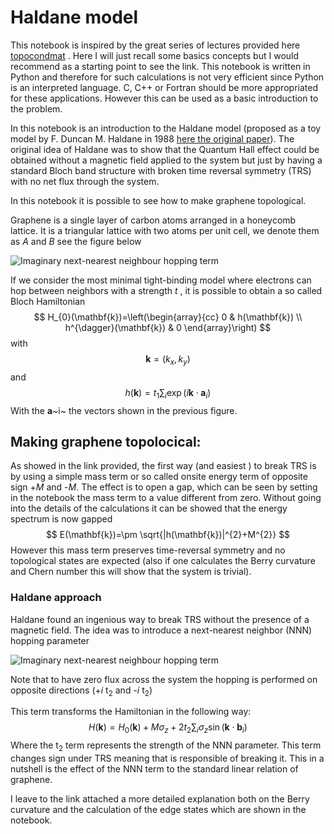 # Haldane model

This notebook is inspired by the great series of lectures provided here [topocondmat](https://topocondmat.org/w4_haldane/haldane_model.html) . Here I will just recall some basics concepts but I would recommend as a starting point to see the link. This notebook is written in Python and therefore for such calculations is not very efficient since Python is an interpreted language. C, C++ or Fortran should be more appropriated for these applications. However this can be used as a basic introduction to the problem. 

In this notebook is an introduction to the Haldane model (proposed as a toy model by F. Duncan M. Haldane in 1988 [here the original paper](https://journals.aps.org/prl/abstract/10.1103/PhysRevLett.61.2015)).
The original idea of Haldane was to show that the Quantum Hall effect could be obtained without a magnetic field applied to the system but just by having a standard Bloch band structure with broken time reversal symmetry (TRS) with no net flux through the system.

In this notebook it is possible to see how to make graphene topological. 

Graphene is a single layer of carbon atoms arranged in a honeycomb lattice. It is a triangular lattice with two atoms per unit cell, we denote them as *A* and *B* see the figure below

![Imaginary next-nearest neighbour hopping term](https://topocondmat.org/_images/graphene.svg)

If we consider the most minimal tight-binding model where electrons can hop between neighbors with a strength *t* , it is possible to obtain a so called Bloch Hamiltonian 
$$
H_{0}(\mathbf{k})=\left(\begin{array}{cc}
0 & h(\mathbf{k}) \\
h^{\dagger}(\mathbf{k}) & 0
\end{array}\right)
$$
with $$
\mathbf{k}=\left(k_{x}, k_{y}\right)
$$ and 
$$
h(\mathbf{k})=t_{1} \sum_{i} \exp \left(i \mathbf{k} \cdot \mathbf{a}_{i}\right)
$$
With the **a**~i~ the vectors shown in the previous figure.

## Making graphene topolocical:

As showed in the link provided, the first way (and easiest ) to break TRS is by using a simple mass term or so called onsite energy term of opposite sign +*M* and -*M*. The effect is to open a gap, which can be seen by setting in the notebook the mass term to a value different from zero. Without going into the details of the calculations it can be showed that the energy spectrum is now gapped 
$$
E(\mathbf{k})=\pm \sqrt{|h(\mathbf{k})|^{2}+M^{2}}
$$
However this mass term preserves time-reversal symmetry and no topological states are expected (also if one calculates the Berry curvature and Chern number this will show that the system is trivial).



### Haldane approach

Haldane found an ingenious way to break TRS without the presence of a magnetic field. The idea was to introduce a next-nearest neighbor (NNN) hopping parameter 

![Imaginary next-nearest neighbour hopping term](https://topocondmat.org/_images/haldane_hoppings.svg)

Note that to have zero flux across the system the hopping is performed on opposite directions (+*i* t<sub>2</sub> and -*i* t<sub>2</sub>)

This term transforms the Hamiltonian in the following way:
$$
H(\mathbf{k})=H_{0}(\mathbf{k})+M \sigma_{z}+2 t_{2} \sum_{i} \sigma_{z} \sin \left(\mathbf{k} \cdot \mathbf{b}_{i}\right)
$$
Where the  t<sub>2</sub> term represents the strength of the NNN parameter. This term changes sign under TRS meaning that is responsible of breaking it.  This in a nutshell is the effect of the NNN term to the standard linear relation of graphene.

I leave to the link attached a more detailed explanation both on the Berry curvature and the calculation of the edge states which are shown in the notebook. 

